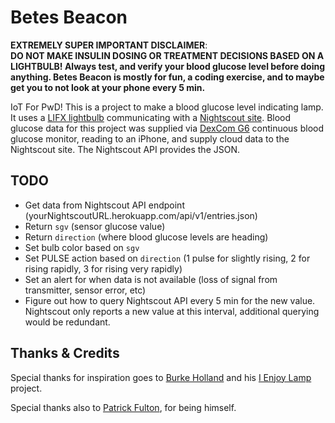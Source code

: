 # Betes Beacon
**EXTREMELY SUPER IMPORTANT DISCLAIMER**:    
**DO NOT MAKE INSULIN DOSING OR TREATMENT DECISIONS BASED ON A LIGHTBULB! Always test, and verify your blood glucose level before doing anything. Betes Beacon is mostly for fun, a coding exercise, and to maybe get you to not look at your phone every 5 min.**

IoT For PwD! This is a project to make a blood glucose level indicating lamp. It uses a [LIFX lightbulb](https://www.lifx.com/) communicating with a [Nightscout site](http://www.nightscout.info/). Blood glucose data for this project was supplied via [DexCom G6](https://www.dexcom.com) continuous blood glucose monitor, reading to an iPhone, and supply cloud data to the Nightscout site. The Nightscout API provides the JSON.  

## TODO
- Get data from Nightscout API endpoint (yourNightscoutURL.herokuapp.com/api/v1/entries.json)
- Return `sgv` (sensor glucose value)
- Return `direction` (where blood glucose levels are heading)
- Set bulb color based on `sgv`
- Set PULSE action based on `direction` (1 pulse for slightly rising, 2 for rising rapidly, 3 for rising very rapidly)
- Set an alert for when data is not available (loss of signal from transmitter, sensor error, etc)
- Figure out how to query Nightscout API every 5 min for the new value. Nightscout only reports a new value at this interval, additional querying would be redundant. 


## Thanks & Credits
Special thanks for inspiration goes to [Burke Holland](https://github.com/burkeholland) and his [I Enjoy Lamp](http://www.ienjoylamp.com/) project. 

Special thanks also to [Patrick Fulton](https://github.com/pfulton), for being himself. 
